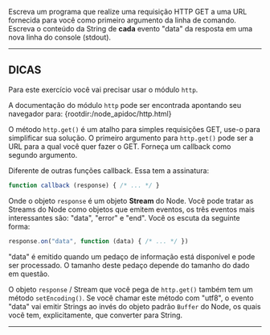 Escreva um programa que realize uma requisição HTTP GET a uma URL fornecida para você como primeiro argumento da linha de comando. Escreva o conteúdo da String de **cada** evento "data" da resposta em uma nova linha do console (stdout).

----------------------------------------------------------------------
## DICAS

Para este exercício você vai precisar usar o módulo `http`.

A documentação do módulo `http` pode ser encontrada apontando seu navegador para:
  {rootdir:/node_apidoc/http.html}

O método `http.get()` é um atalho para simples requisições GET, use-o para simplificar sua solução. O primeiro argumento para `http.get()` pode ser a URL para a qual você quer fazer o GET. Forneça um callback como segundo argumento.

Diferente de outras funções callback. Essa tem a assinatura:

```js
function callback (response) { /* ... */ }
```

Onde o objeto `response` é um objeto **Stream** do Node. Você pode tratar as Streams do Node como objetos que emitem eventos, os três eventos mais interessantes são: "data", "error" e "end". Você os escuta da seguinte forma:

```js
response.on("data", function (data) { /* ... */ })
```

"data" é emitido quando um pedaço de informação está disponível e pode ser processado. O tamanho deste pedaço depende do tamanho do dado em questão.

O objeto `response` / Stream que você pega de `http.get()` também tem um método `setEncoding()`. Se você chamar este método com "utf8", o evento "data" vai emitir Strings ao invés do objeto padrão `Buffer` do Node, os quais você tem, explicitamente, que converter para String.

----------------------------------------------------------------------
